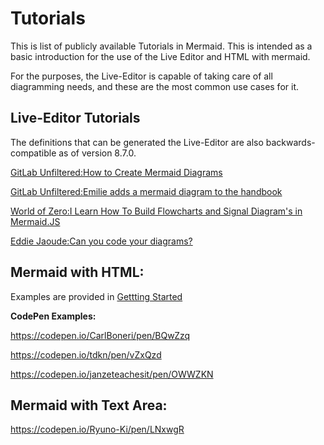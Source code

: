 # Tutorials

This is  list of publicly available Tutorials in Mermaid. This is intended as a basic introduction for the use of the Live Editor and HTML with mermaid.  

For the purposes, the Live-Editor is capable of taking care of all diagramming needs, and these are the most common use cases for it.


## Live-Editor Tutorials
The definitions that can be generated the Live-Editor are also backwards-compatible as of version 8.7.0.

[GitLab Unfiltered:How to Create Mermaid Diagrams](https://www.youtube.com/watch?v=SQ9QmuTHuSI&t=438s)

[GitLab Unfiltered:Emilie adds a mermaid diagram to the handbook](https://www.youtube.com/watch?v=5RQqht3NNSE)

[World of Zero:I Learn How To Build Flowcharts and Signal Diagram's in Mermaid.JS](https://www.youtube.com/watch?v=7_2IroEs6Is&t=207s)

[Eddie Jaoude:Can you code your diagrams?](https://www.youtube.com/watch?v=9HZzKkAqrX8)


## Mermaid with HTML:
Examples are provided in [Gettting Started](n00b-gettingStarted.md)

**CodePen Examples:**

https://codepen.io/CarlBoneri/pen/BQwZzq

https://codepen.io/tdkn/pen/vZxQzd

https://codepen.io/janzeteachesit/pen/OWWZKN


## Mermaid with Text Area:

https://codepen.io/Ryuno-Ki/pen/LNxwgR
